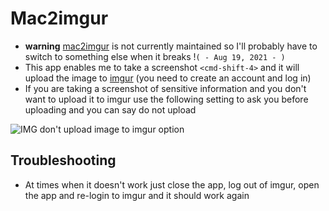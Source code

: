 # Mac2imgur
* **warning** <a href="https://github.com/mileswd/mac2imgur" target="_blank">mac2imgur</a> is not currently maintained so I'll probably have to switch to something else when it breaks !`( - Aug 19, 2021 - )`
* This app enables me to take a screenshot `<cmd-shift-4>` and it will upload the image to <a href="https://imgur.com/" target="_blank">imgur</a> (you need to create an account and log in)
* If you are taking a screenshot of sensitive information and you don't want to upload it to imgur use the following setting to ask you before  uploading and you can say do not upload

![IMG don't upload image to imgur option](https://i.imgur.com/n8yNkD8.png)

## Troubleshooting
* At times when it doesn't work just close the app, log out of imgur, open the app and re-login to imgur and it should work again
